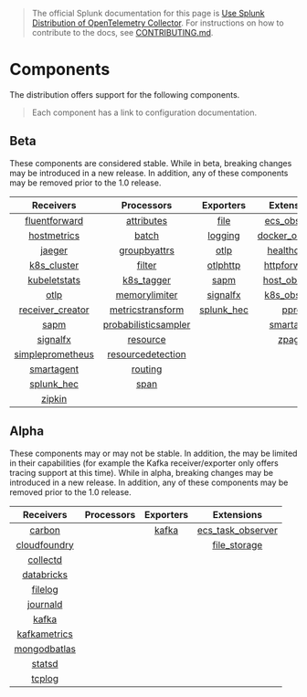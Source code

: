 > The official Splunk documentation for this page is [Use Splunk Distribution of OpenTelemetry Collector](https://docs.splunk.com/Observability/gdi/opentelemetry/resources.html). For instructions on how to contribute to the docs, see [CONTRIBUTING.md](../CONTRIBUTING.md#documentation).

# Components

The distribution offers support for the following components.

> Each component has a link to configuration documentation.

## Beta

These components are considered stable. While in beta, breaking changes may be
introduced in a new release. In addition, any of these components may be
removed prior to the 1.0 release.

| Receivers                                                                                                                         | Processors                                                                                                                                  | Exporters                                                                                                            | Extensions                                                                                                                   |
| :--------------:                                                                                                                  | :--------:                                                                                                                                  | :-------:                                                                                                            | :--------:                                                                                                                   |
| [fluentforward](https://github.com/open-telemetry/opentelemetry-collector-contrib/tree/main/receiver/fluentforwardreceiver)       | [attributes](https://github.com/open-telemetry/opentelemetry-collector-contrib/tree/main/processor/attributesprocessor)                     | [file](https://github.com/open-telemetry/opentelemetry-collector-contrib/tree/main/exporter/fileexporter)            | [ecs_observer](https://github.com/open-telemetry/opentelemetry-collector-contrib/tree/main/extension/observer/ecsobserver)       | | |
| [hostmetrics](https://github.com/open-telemetry/opentelemetry-collector-contrib/tree/main/receiver/hostmetricsreceiver)           | [batch](https://github.com/open-telemetry/opentelemetry-collector/tree/main/processor/batchprocessor)                                       | [logging](https://github.com/open-telemetry/opentelemetry-collector/tree/main/exporter/loggingexporter)              | [docker_observer](https://github.com/open-telemetry/opentelemetry-collector-contrib/tree/main/extension/observer/dockerobserver) | | |
| [jaeger](https://github.com/open-telemetry/opentelemetry-collector-contrib/tree/main/receiver/jaegerreceiver)                     | [groupbyattrs](https://github.com/open-telemetry/opentelemetry-collector-contrib/tree/main/processor/groupbyattrsprocessor)                 | [otlp](https://github.com/open-telemetry/opentelemetry-collector/tree/main/exporter/otlpexporter)                    | [healthcheck](https://github.com/open-telemetry/opentelemetry-collector-contrib/tree/main/extension/healthcheckextension)        | | |
| [k8s_cluster](https://github.com/open-telemetry/opentelemetry-collector-contrib/tree/main/receiver/k8sclusterreceiver)            | [filter](https://github.com/open-telemetry/opentelemetry-collector-contrib/tree/main/processor/filterprocessor)                             | [otlphttp](https://github.com/open-telemetry/opentelemetry-collector/tree/main/exporter/otlphttpexporter)            | [httpforwarder](https://github.com/open-telemetry/opentelemetry-collector-contrib/tree/main/extension/httpforwarder)             | | |
| [kubeletstats](https://github.com/open-telemetry/opentelemetry-collector-contrib/tree/main/receiver/kubeletstatsreceiver)         | [k8s_tagger](https://github.com/open-telemetry/opentelemetry-collector-contrib/tree/main/processor/k8sattributesprocessor)                  | [sapm](https://github.com/open-telemetry/opentelemetry-collector-contrib/tree/main/exporter/sapmexporter)            | [host_observer](https://github.com/open-telemetry/opentelemetry-collector-contrib/tree/main/extension/observer/hostobserver)     | | |
| [otlp](https://github.com/open-telemetry/opentelemetry-collector/tree/main/receiver/otlpreceiver)                                 | [memorylimiter](https://github.com/open-telemetry/opentelemetry-collector/blob/main/processor/memorylimiterprocessor)                       | [signalfx](https://github.com/open-telemetry/opentelemetry-collector-contrib/tree/main/exporter/signalfxexporter)    | [k8s_observer](https://github.com/open-telemetry/opentelemetry-collector-contrib/tree/main/extension/observer/k8sobserver)       | | |
| [receiver_creator](https://github.com/open-telemetry/opentelemetry-collector-contrib/tree/main/receiver/receivercreator)          | [metricstransform](https://github.com/open-telemetry/opentelemetry-collector-contrib/tree/main/processor/metricstransformprocessor)         | [splunk_hec](https://github.com/open-telemetry/opentelemetry-collector-contrib/tree/main/exporter/splunkhecexporter) | [pprof](https://github.com/open-telemetry/opentelemetry-collector-contrib/tree/main/extension/pprofextension)                    | | |
| [sapm](https://github.com/open-telemetry/opentelemetry-collector-contrib/tree/main/receiver/sapmreceiver)                         | [probabilisticsampler](https://github.com/open-telemetry/opentelemetry-collector-contrib/tree/main/processor/probabilisticsamplerprocessor) |                                                                                                                      | [smartagent](../internal/extension/smartagentextension)                                                                          | | |
| [signalfx](https://github.com/open-telemetry/opentelemetry-collector-contrib/tree/main/receiver/signalfxreceiver)                 | [resource](https://github.com/open-telemetry/opentelemetry-collector-contrib/tree/main/processor/resourceprocessor)                         |                                                                                                                      | [zpages](https://github.com/open-telemetry/opentelemetry-collector/tree/main/extension/zpagesextension)                          | | |
| [simpleprometheus](https://github.com/open-telemetry/opentelemetry-collector-contrib/tree/main/receiver/simpleprometheusreceiver) | [resourcedetection](https://github.com/open-telemetry/opentelemetry-collector-contrib/tree/main/processor/resourcedetectionprocessor)       |                                                                                                                      |                                                                                                                                  | | |
| [smartagent](../internal/receiver/smartagentreceiver)                                                                             | [routing](https://github.com/open-telemetry/opentelemetry-collector-contrib/tree/main/processor/routingprocessor)                           |                                                                                                                      |                                                                                                                                  | | |
| [splunk_hec](https://github.com/open-telemetry/opentelemetry-collector-contrib/tree/main/receiver/splunkhecreceiver)              | [span](https://github.com/open-telemetry/opentelemetry-collector-contrib/tree/main/processor/spanprocessor)                                 |                                                                                                                      |                                                                                                                                  | | |
| [zipkin](https://github.com/open-telemetry/opentelemetry-collector-contrib/tree/main/receiver/zipkinreceiver)                     |                                                                                                                                             |                                                                                                                      |                                                                                                                                  | | |

## Alpha

These components may or may not be stable. In addition, the may be limited in
their capabilities (for example the Kafka receiver/exporter only offers tracing
support at this time). While in alpha, breaking changes may be introduced in a
new release. In addition, any of these components may be removed prior to the
1.0 release.

| Receivers                                                                                                                 | Processors | Exporters                                                                                           | Extensions |
| :-------:                                                                                                                 | :--------: | :-------:                                                                                           | :--------: |
| [carbon](https://github.com/open-telemetry/opentelemetry-collector-contrib/tree/main/receiver/carbonreceiver)             |            | [kafka](https://github.com/open-telemetry/opentelemetry-collector-contrib/tree/main/exporter/kafkaexporter) | [ecs_task_observer](https://github.com/open-telemetry/opentelemetry-collector-contrib/blob/main/extension/observer/ecstaskobserver) |
| [cloudfoundry](https://github.com/open-telemetry/opentelemetry-collector-contrib/tree/main/receiver/cloudfoundryreceiver) |            |                                                                                                     | [file_storage](https://github.com/open-telemetry/opentelemetry-collector-contrib/tree/main/extension/storage/filestorage) |
| [collectd](https://github.com/open-telemetry/opentelemetry-collector-contrib/tree/main/receiver/collectdreceiver)         |            |                                                                                                     |            |
| [databricks](../internal/receiver/databricksreceiver)                                                                     |            |                                                                                                     |            |
| [filelog](https://github.com/open-telemetry/opentelemetry-collector-contrib/tree/main/receiver/filelogreceiver)           |            |                                                                                                     |            |
| [journald](https://github.com/open-telemetry/opentelemetry-collector-contrib/tree/main/receiver/journaldreceiver)         |            |                                                                                                     |            |
| [kafka](https://github.com/open-telemetry/opentelemetry-collector-contrib/tree/main/receiver/kafkareceiver)               |            |                                                                                                     |            |
| [kafkametrics](https://github.com/open-telemetry/opentelemetry-collector-contrib/tree/main/receiver/kafkametricsreceiver) |            |                                                                                                     |            |
| [mongodbatlas](https://github.com/open-telemetry/opentelemetry-collector-contrib/tree/main/receiver/mongodbatlasreceiver) |            |                                                                                                     |            |
| [statsd](https://github.com/open-telemetry/opentelemetry-collector-contrib/tree/main/receiver/statsdreceiver)             |            |                                                                                                     |            |
| [tcplog](https://github.com/open-telemetry/opentelemetry-collector-contrib/tree/main/receiver/tcplogreceiver)             |            |                                                                                                     |            |
